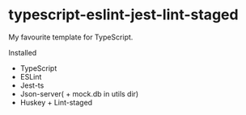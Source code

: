 # typescript-eslint-jest-lint-staged
My favourite template for TypeScript.

Installed
- TypeScript
- ESLint
- Jest-ts
- Json-server( + mock.db in utils dir)
- Huskey + Lint-staged

